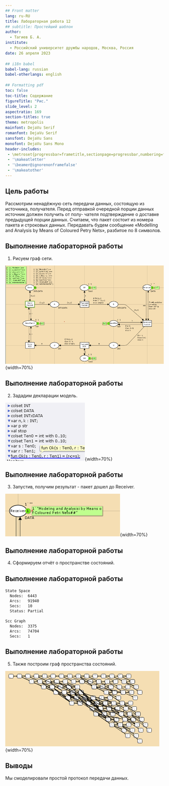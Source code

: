 ```yaml
---
## Front matter
lang: ru-RU
title: Лабораторная работа 12
## subtitle: Простейший шаблон
author:
  - Тагиев Б. А.
institute:
  - Российский университет дружбы народов, Москва, Россия
date: 26 апреля 2023

## i18n babel
babel-lang: russian
babel-otherlangs: english

## Formatting pdf
toc: false
toc-title: Содержание
figureTitle: "Рис."
slide_level: 2
aspectratio: 169
section-titles: true
theme: metropolis
mainfont: DejaVu Serif
romanfont: DejaVu Serif
sansfont: DejaVu Sans
monofont: DejaVu Sans Mono
header-includes:
 - \metroset{progressbar=frametitle,sectionpage=progressbar,numbering=fraction}
 - '\makeatletter'
 - '\beamer@ignorenonframefalse'
 - '\makeatother'
---
```


## Цель работы

Рассмотрим ненадёжную сеть передачи данных, состоящую из источника, получателя. Перед отправкой очередной порции данных источник должен получить от полу- чателя подтверждение о доставке предыдущей порции данных. Считаем, что пакет состоит из номера пакета и строковых данных. Передавать будем сообщение «Modelling and Analysis by Means of Coloured Petry Nets», разбитое по 8 символов.

## Выполнение лабораторной работы

1. Рисуем граф сети.

![Граф сети модели](./image/1.png){width=70%}

## Выполнение лабораторной работы

2. Зададим декларации модель.

![Декларации модели](./image/2.png){width=70%}

## Выполнение лабораторной работы

3. Запустив, получим результат - пакет дошел до Receiver.

![Результат](./image/3.png){width=70%}

## Выполнение лабораторной работы

4. Сформируем отчёт о пространстве состояний.

## Выполнение лабораторной работы

```
State Space
  Nodes:  6443
  Arcs:   91940
  Secs:   10
  Status: Partial

Scc Graph
  Nodes:  3375
  Arcs:   74704
  Secs:   1
```

## Выполнение лабораторной работы

5. Также построим граф пространства состояний.

![Граф пространства состояний](./image/4.png){width=70%}

## Выводы

Мы смоделировали простой протокол передачи данных.
